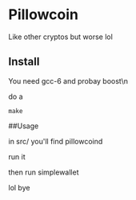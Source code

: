 # Pillowcoin
Like other cryptos but worse lol

## Install
You need gcc-6 and probay boost\n


do a


```make```


##Usage


in src/ you'll find pillowcoind


run it


then run simplewallet


lol bye

